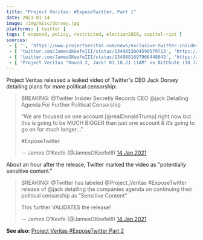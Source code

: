 ```yaml
---
title: "Project Veritas: #ExposeTwitter, Part 1"
date: 2021-01-14
image: /img/misc/dorsey.jpg
platforms: [ twitter ]
tags: [ exposed, policy, restricted, election2020, capitol-riot ]
sources:
 - [ '', 'https://www.projectveritas.com/news/exclusive-twitter-insider-records-ceo-jack-dorsey-laying-out-roadmap-for/' ]
 - [ 'twitter.com/JamesOKeefeIII/status/1349853804590579713', 'https://archive.is/kxoHk' ]
 - [ 'twitter.com/JamesOKeefeIII/status/1349881697966448643', 'https://archive.is/Y4IkK' ]
 - [ 'Project Veritas "Round 2, Jack! 01.18.21 11AM" on BitChute (18 Jan 2021)', 'https://www.bitchute.com/video/vzbootPBRkM/?list=subscriptions' ]
---
```


Project Veritas released a leaked video of Twitter's CEO Jack Dorsey detailing
plans for more political censorship:

> BREAKING: @Twitter Insider Secretly Records CEO @jack Detailing Agenda For
> Further Political Censorship
>
> “We are focused on one account [@realDonaldTrump] right now but this is going
> to be MUCH BIGGER than just one account & it’s going to go on for much
> longer..."
>
> #ExposeTwitter
>
> -- James O'Keefe (@JamesOKeefeIII) [14 Jan 2021](https://archive.is/kxoHk)

About an hour after the release, Twitter marked the video as "potentially
sensitive content."

> BREAKING: @Twitter has labeled @Project_Veritas #ExposeTwitter release of
> @jack detailing the companies agenda on continuing their political censorship
> as “Sensitive Content” 
>
> This further VALIDATES the release!
>
> -- James O'Keefe (@JamesOKeefeIII) [14 Jan 2021](https://archive.is/Y4IkK)

**See also:** [Project Veritas #ExposeTwitter Part 2](/events/project-veritas-expose-twitter-pt2/)
